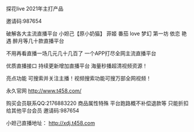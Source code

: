 探花live  2021年主打产品

邀请码:987654

破解各大主流直播平台 小妲己【原小奶猫】 菲姬 番茄 love 梦幻 第一坊 依恋 艳遇 醉月等几十款直播平台

不用再看直播一场几元几十几百了 一个APP打尽全网主流直播平台 

优质直播接口 持续更新增加直播平台 海量秒播超清视频资源！

亮点功能 可搜索并关注主播！视频搜索功能可搜万部全网视频！

永久官网 http://www.t458.com/

购买会员联系QQ:2176883220
商品属性特殊 平台跑路概不补偿退款等 只能折扣给其他平台会员
邀请码:987654















小妲己直播地址： http://xdj.t458.com


